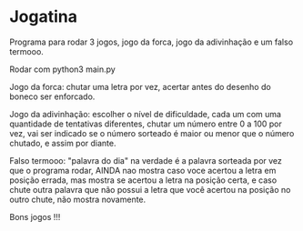 # Jogatina
Programa para rodar 3 jogos, jogo da forca, jogo da adivinhação e um falso termooo.

Rodar com python3 main.py

Jogo da forca: chutar uma letra por vez, acertar antes do desenho do boneco ser enforcado.

Jogo da adivinhação: escolher o nível de dificuldade, cada um com uma quantidade de tentativas diferentes, chutar um número entre 0 a 100 por vez, vai ser indicado se o número sorteado é maior ou menor que o número chutado, e assim por diante.

Falso termooo: "palavra do dia" na verdade é a palavra sorteada por vez que o programa rodar, AINDA nao mostra caso voce acertou a letra em posição errada, mas mostra se acertou a letra na posição certa, e caso chute outra palavra que não possui a letra que você acertou na posição no outro chute, não mostra novamente.

Bons jogos !!!
